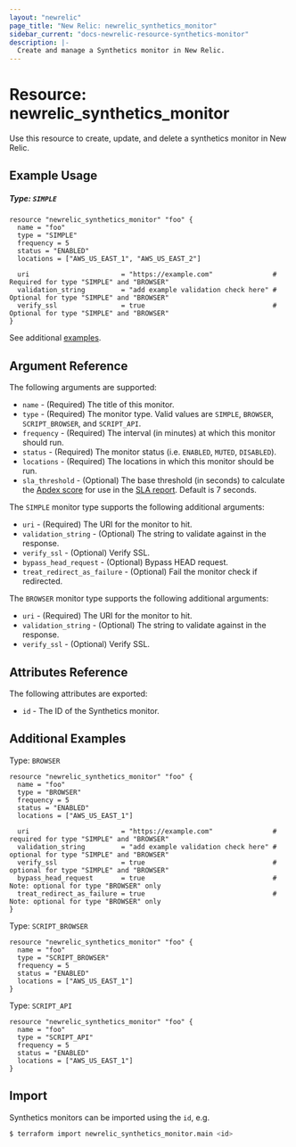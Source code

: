 ```yaml
---
layout: "newrelic"
page_title: "New Relic: newrelic_synthetics_monitor"
sidebar_current: "docs-newrelic-resource-synthetics-monitor"
description: |-
  Create and manage a Synthetics monitor in New Relic.
---
```


# Resource: newrelic\_synthetics\_monitor

Use this resource to create, update, and delete a synthetics monitor in New Relic.

## Example Usage

##### Type: `SIMPLE`
```hcl
resource "newrelic_synthetics_monitor" "foo" {
  name = "foo"
  type = "SIMPLE"
  frequency = 5
  status = "ENABLED"
  locations = ["AWS_US_EAST_1", "AWS_US_EAST_2"]

  uri                       = "https://example.com"               # Required for type "SIMPLE" and "BROWSER"
  validation_string         = "add example validation check here" # Optional for type "SIMPLE" and "BROWSER"
  verify_ssl                = true                                # Optional for type "SIMPLE" and "BROWSER"
}
```
See additional [examples](#additional-examples).

## Argument Reference

The following arguments are supported:

  * `name` - (Required) The title of this monitor.
  * `type` - (Required) The monitor type. Valid values are `SIMPLE`, `BROWSER`, `SCRIPT_BROWSER`, and `SCRIPT_API`.
  * `frequency` - (Required) The interval (in minutes) at which this monitor should run.
  * `status` - (Required) The monitor status (i.e. `ENABLED`, `MUTED`, `DISABLED`).
  * `locations` - (Required) The locations in which this monitor should be run.
  * `sla_threshold` - (Optional) The base threshold (in seconds) to calculate the [Apdex score](https://docs.newrelic.com/docs/apm/new-relic-apm/apdex/apdex-measure-user-satisfaction/) for use in the [SLA report](https://docs.newrelic.com/docs/synthetics/synthetic-monitoring/pages/synthetic-monitoring-aggregate-monitor-metrics/#viewing). Default is 7 seconds.

 The `SIMPLE` monitor type supports the following additional arguments:

  * `uri` - (Required) The URI for the monitor to hit.
  * `validation_string` - (Optional) The string to validate against in the response.
  * `verify_ssl` - (Optional) Verify SSL.
  * `bypass_head_request` - (Optional) Bypass HEAD request.
  * `treat_redirect_as_failure` - (Optional) Fail the monitor check if redirected.

The `BROWSER` monitor type supports the following additional arguments:

  * `uri` - (Required) The URI for the monitor to hit.
  * `validation_string` - (Optional) The string to validate against in the response.
  * `verify_ssl` - (Optional) Verify SSL.

## Attributes Reference

The following attributes are exported:

  * `id` - The ID of the Synthetics monitor.

## Additional Examples

Type: `BROWSER`

```hcl
resource "newrelic_synthetics_monitor" "foo" {
  name = "foo"
  type = "BROWSER"
  frequency = 5
  status = "ENABLED"
  locations = ["AWS_US_EAST_1"]

  uri                       = "https://example.com"               # required for type "SIMPLE" and "BROWSER"
  validation_string         = "add example validation check here" # optional for type "SIMPLE" and "BROWSER"
  verify_ssl                = true                                # optional for type "SIMPLE" and "BROWSER"
  bypass_head_request       = true                                # Note: optional for type "BROWSER" only
  treat_redirect_as_failure = true                                # Note: optional for type "BROWSER" only
}
```

Type: `SCRIPT_BROWSER`

```hcl
resource "newrelic_synthetics_monitor" "foo" {
  name = "foo"
  type = "SCRIPT_BROWSER"
  frequency = 5
  status = "ENABLED"
  locations = ["AWS_US_EAST_1"]
}
```

Type: `SCRIPT_API`

```hcl
resource "newrelic_synthetics_monitor" "foo" {
  name = "foo"
  type = "SCRIPT_API"
  frequency = 5
  status = "ENABLED"
  locations = ["AWS_US_EAST_1"]
}
```

## Import

Synthetics monitors can be imported using the `id`, e.g.

```bash
$ terraform import newrelic_synthetics_monitor.main <id>
```
